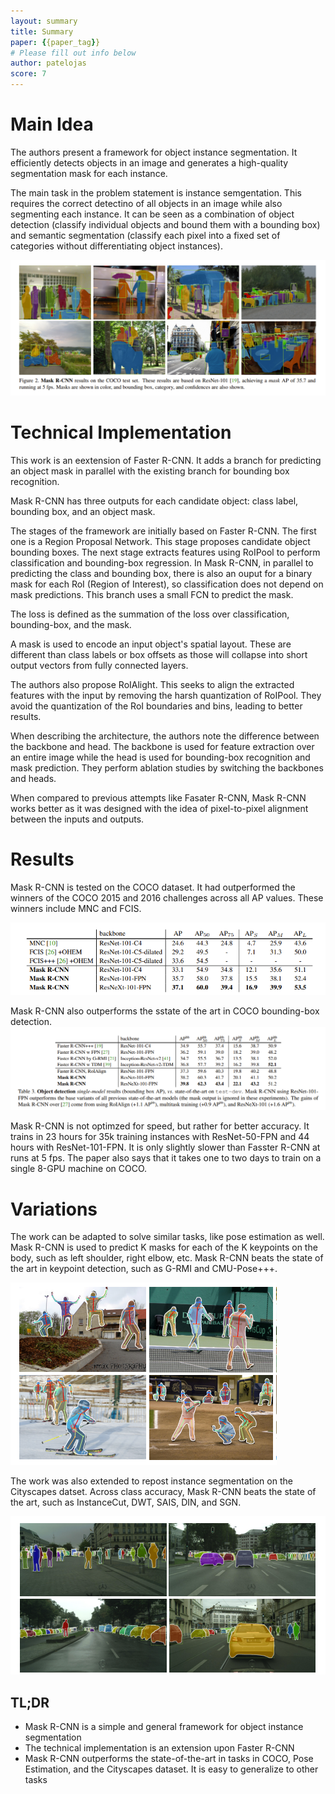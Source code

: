 ```yaml
---
layout: summary
title: Summary
paper: {{paper_tag}}
# Please fill out info below
author: patelojas
score: 7
---
```


# Main Idea

The authors present a framework for object instance segmentation. It efficiently detects objects in an image and generates a high-quality segmentation mask for each instance. 

The main task in the problem statement is instance semgentation. This requires the correct detectino of all objects in an image while also segmenting each instance. It can be seen as a combination of object detection (classify individual objects and bound them with a bounding box) and semantic segmentation (classify each pixel into a fixed set of categories without differentiating object instances). 

![COCO Results](./he2017mask_2a.png)

# Technical Implementation

This work is an eextension of Faster R-CNN. It adds a branch for predicting an object mask in parallel with the existing branch for bounding box recognition.

Mask R-CNN has three outputs for each candidate object: class label, bounding box, and an object mask. 

The stages of the framework are initially based on Faster R-CNN. The first one is a Region Proposal Network. This stage proposes candidate object bounding boxes. The next stage extracts features using RoIPool to perform classification and bounding-box regression. In Mask R-CNN, in parallel to predicting the class and bounding box, there is also an ouput for a binary mask for each RoI (Region of Interest), so classification does not depend on mask predictions. This branch uses a small FCN to predict the mask. 

The loss is defined as the summation of the loss over classification, bounding-box, and the mask.

A mask is used to encode an input object's spatial layout. These are different than class labels or box offsets as those will collapse into short output vectors from fully connected layers. 

The authors also propose RoIAlight. This seeks to align the extracted features with the input by removing the harsh quantization of RoIPool. They avoid the quantization of the RoI boundaries and bins, leading to better results. 

When describing the architecture, the authors note the difference between the backbone and head. The backbone is used for feature extraction over an entire image while the head is used for bounding-box recognition and mask prediction. They perform ablation studies by switching the backbones and heads. 

When compared to previous attempts like Fasater R-CNN, Mask R-CNN works better  as it was designed with the idea of pixel-to-pixel alignment between the inputs and outputs.  


# Results

Mask R-CNN is tested on the COCO dataset. It had outperformed the winners of the COCO 2015 and 2016 challenges across all AP values. These winners include MNC and FCIS. 

![COCO Results](./he2017mask_2b.png)

Mask R-CNN also outperforms the sstate of the art in COCO bounding-box detection. 
![COCO Results](./he2017mask_2c.png)

Mask R-CNN is not optimzed for speed, but rather for better accuracy. It trains in 23 hours for 35k training instances with ResNet-50-FPN and 44 hours with ResNet-101-FPN. It is only slightly slower than Fasster R-CNN at runs at 5 fps. The paper also says that it takes one to two days to train on a single 8-GPU machine on COCO. 

# Variations

The work can be adapted to solve similar tasks, like pose estimation as well. Mask R-CNN is used to predict K masks for each of the K keypoints on the body, such as left shoulder, right elbow, etc. Mask R-CNN beats the state of the art in keypoint detection, such as G-RMI and CMU-Pose+++. 

![Pose Estimation](./he2017mask_2d.png)

The work was also extended to repost instance segmentation on the Cityscapes datset. Across class accuracy, Mask R-CNN beats the state of the art, such as InstanceCut, DWT, SAIS, DIN, and SGN. 

![CityScapes](./he2017mask_2e.png)

## TL;DR
* Mask R-CNN is a simple and general framework for object instance segmentation
* The technical implementation is an extension upon Faster R-CNN
* Mask R-CNN outperforms the state-of-the-art in tasks in COCO, Pose Estimation, and the Cityscapes dataset. It is easy to generalize to other tasks
